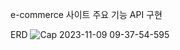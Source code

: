 e-commerce 사이트 주요 기능 API 구현

ERD
![Cap 2023-11-09 09-37-54-595](https://github.com/ssamkil/ecommerce/assets/10840728/76641d78-ea34-4f9c-a473-976bbfaeff6d)
